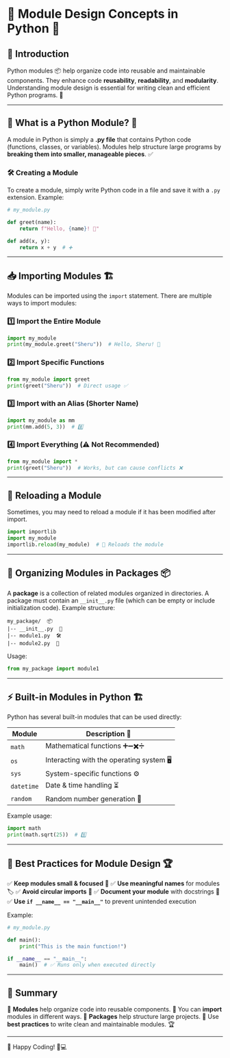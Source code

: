# 📜 Module Design Concepts in Python 🐍

## 🎯 Introduction
Python modules 📦 help organize code into reusable and maintainable components. They enhance code **reusability**, **readability**, and **modularity**. Understanding module design is essential for writing clean and efficient Python programs. 🚀

---

## 📌 What is a Python Module? 🤔
A module in Python is simply a **.py file** that contains Python code (functions, classes, or variables). Modules help structure large programs by **breaking them into smaller, manageable pieces**. ✅

### 🛠️ Creating a Module
To create a module, simply write Python code in a file and save it with a `.py` extension. Example:

```python
# my_module.py

def greet(name):
    return f"Hello, {name}! 👋"

def add(x, y):
    return x + y  # ➕
```

---

## 📥 Importing Modules 🏗️
Modules can be imported using the `import` statement. There are multiple ways to import modules:

### 1️⃣ Import the Entire Module
```python
import my_module
print(my_module.greet("Sheru"))  # Hello, Sheru! 👋
```

### 2️⃣ Import Specific Functions
```python
from my_module import greet
print(greet("Sheru"))  # Direct usage ✅
```

### 3️⃣ Import with an Alias (Shorter Name)
```python
import my_module as mm
print(mm.add(5, 3))  # 8️⃣
```

### 4️⃣ Import Everything (⚠️ Not Recommended)
```python
from my_module import *
print(greet("Sheru"))  # Works, but can cause conflicts ❌
```

---

## 🔄 Reloading a Module
Sometimes, you may need to reload a module if it has been modified after import.
```python
import importlib
import my_module
importlib.reload(my_module)  # 🔄 Reloads the module
```

---

## 📂 Organizing Modules in Packages 📦
A **package** is a collection of related modules organized in directories. A package must contain an `__init__.py` file (which can be empty or include initialization code). Example structure:
```
my_package/  📦
|-- __init__.py  📝
|-- module1.py  🛠️
|-- module2.py  🎯
```

Usage:
```python
from my_package import module1
```

---

## ⚡ Built-in Modules in Python 🏗️
Python has several built-in modules that can be used directly:

| Module | Description 📌 |
|--------|----------------|
| `math` | Mathematical functions ➕➖✖️➗ |
| `os` | Interacting with the operating system 🖥️ |
| `sys` | System-specific functions ⚙️ |
| `datetime` | Date & time handling ⏳ |
| `random` | Random number generation 🎲 |

Example usage:
```python
import math
print(math.sqrt(25))  # 5️⃣
```

---

## 📌 Best Practices for Module Design 🏆
✅ **Keep modules small & focused** 🎯
✅ **Use meaningful names** for modules 🏷️
✅ **Avoid circular imports** 🔄
✅ **Document your module** with docstrings 📖
✅ **Use `if __name__ == "__main__"`** to prevent unintended execution

Example:
```python
# my_module.py

def main():
    print("This is the main function!")

if __name__ == "__main__":
    main()  # ✅ Runs only when executed directly
```

---

## 🎯 Summary
🎈 **Modules** help organize code into reusable components.
🎈 You can **import** modules in different ways.
🎈 **Packages** help structure large projects.
🎈 Use **best practices** to write clean and maintainable modules. 🏆

---

🚀 Happy Coding! 🐍💻

